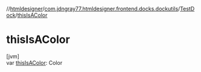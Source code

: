 //[htmldesigner](../../../index.md)/[com.jdngray77.htmldesigner.frontend.docks.dockutils](../index.md)/[TestDock](index.md)/[thisIsAColor](this-is-a-color.md)

# thisIsAColor

[jvm]\
var [thisIsAColor](this-is-a-color.md): Color
